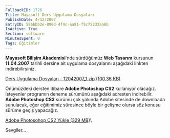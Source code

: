 ```yaml
---
FallbackID: 1726
Title: Mayasoft Ders Uygulama Dosyaları
PublishDate: 4/12/2007
EntryID: 586bbb2e-890d-4f4c-aa81-f5c75332aa6b
IsActive: True
Section: software
MinutesSpent: 0
Tags: Eğitimler
---
```

**Mayasoft Bilişim Akademisi**'nde sürdüğümüz **Web Tasarım** kursunun
**11.04.2007** tarihli dersine ait uygulama dosyalarını aşağıdaki
linkten indirebilirsiniz.

[Ders Uygulama Dosyaları - 12042007\_1.zip (100.36
KB)](http://cdn.daron.yondem.com/assets/1726/12042007_1.zip)

Önümüzdeki dersten itibare **Adobe Photoshop CS2** kullanıyor olacağız.
İsteyenler programın deneme sürümünü aşağıdaki adresten indirebilir.
**Adobe Photoshop CS3** sürümü çok yakında Adobe sitesinde de downloada
sunulacak, eğer eğitimimiz süresince böyle bir gelişme olursa söz konusu
sürüme geçiş yapacağız.

[Adobe Photosohop CS2 Yükle (329
MB)](http://download.adobe.com/pub/adobe/photoshop/win/cs2/Photoshop_CS2_tryout.zip)\

Sevgiler...


